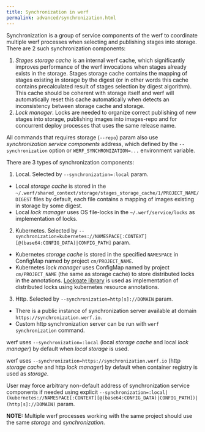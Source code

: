 ```yaml
---
title: Synchronization in werf
permalink: advanced/synchronization.html
---
```


Synchronization is a group of service components of the werf to coordinate multiple werf processes when selecting and publishing stages into storage. There are 2 such synchronization components:

 1. _Stages storage cache_ is an internal werf cache, which significantly improves performance of the werf invocations when stages already exists in the storage. Stages storage cache contains the mapping of stages existing in storage by the digest (or in other words this cache contains precalculated result of stages selection by digest algorithm). This cache should be coherent with storage itself and werf will automatically reset this cache automatically when detects an inconsistency between storage cache and storage.
 2. _Lock manager_. Locks are needed to organize correct publishing of new stages into storage, publishing images into images-repo and for concurrent deploy processes that uses the same release name.

All commands that requires storage (`--repo`) param also use _synchronization service components_ address, which defined by the `--synchronization` option or `WERF_SYNCHRONIZATION=...` environment variable.

There are 3 types of synchronization components:
 1. Local. Selected by `--synchronization=:local` param.
   - Local _storage cache_ is stored in the `~/.werf/shared_context/storage/stages_storage_cache/1/PROJECT_NAME/DIGEST` files by default, each file contains a mapping of images existing in storage by some digest.
   - Local _lock manager_ uses OS file-locks in the `~/.werf/service/locks` as implementation of locks.
 2. Kubernetes. Selected by `--synchronization=kubernetes://NAMESPACE[:CONTEXT][@(base64:CONFIG_DATA)|CONFIG_PATH]` param.
  - Kubernetes _storage cache_ is stored in the specified `NAMESPACE` in ConfigMap named by project `cm/PROJECT_NAME`.
  - Kubernetes _lock manager_  uses ConfigMap named by project `cm/PROJECT_NAME` (the same as storage cache) to store distributed locks in the annotations. [Lockgate library](https://github.com/werf/lockgate) is used as implementation of distributed locks using kubernetes resource annotations.
 3. Http. Selected by `--synchronization=http[s]://DOMAIN` param.
  - There is a public instance of synchronization server available at domain `https://synchronization.werf.io`.
  - Custom http synchronization server can be run with `werf synchronization` command.

werf uses `--synchronization=:local` (local _storage cache_ and local _lock manager_) by default when _local storage_ is used.

werf uses `--synchronization=https://synchronization.werf.io` (http _storage cache_ and http _lock manager_) by default when container registry is used as _storage_.

User may force arbitrary non-default address of synchronization service components if needed using explicit `--synchronization=:local|(kubernetes://NAMESPACE[:CONTEXT][@(base64:CONFIG_DATA)|CONFIG_PATH])|(http[s]://DOMAIN)` param.

**NOTE:** Multiple werf processes working with the same project should use the same _storage_ and _synchronization_.
